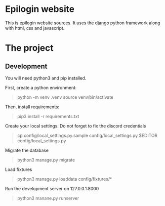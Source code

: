 # Epilogin website

This is epilogin website sources. It uses the django python framework along
with html, css and javascript.

# The project

## Development

You will need python3 and pip installed.

First, create a python environment:
> python -m venv .venv
> source venv/bin/activate

Then, install requirements:
> pip3 install -r requirements.txt

Create your local settings. Do not forget to fix the discord credentials
> cp config/local_settings.py.sample config/local_settings.py
> $EDITOR config/local_settings.py

Migrate the database
> python3 manage.py migrate

Load fixtures
> python3 manage.py loaddata config/fixtures/\*

Run the development server on 127.0.0.1:8000
> python3 manane.py runserver
